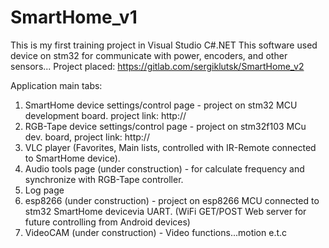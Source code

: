 # SmartHome_v1
This is my first training project in Visual Studio C#.NET
This software used device on stm32 for communicate with power, encoders, and other sensors... Project placed: https://gitlab.com/sergiklutsk/SmartHome_v2

Application main tabs:
1. SmartHome device settings/control page - project on stm32 MCU development board. project link: http://
2. RGB-Tape device settings/control page - project on stm32f103 MCu dev. board, project link: http://
3. VLC player (Favorites, Main lists, controlled with IR-Remote connected to SmartHome device).
4. Audio tools page (under construction) - for calculate frequency and synchronize with RGB-Tape controller.
5. Log page
6. esp8266 (under construction) - project on esp8266 MCU connected to stm32 SmartHome devicevia UART. (WiFi GET/POST Web server for future controlling from Android devices)
7. VideoCAM (under construction) - Video functions...motion e.t.c

